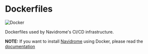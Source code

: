 # Dockerfiles

![Docker](https://github.com/navidrome/dockerfiles/workflows/Docker/badge.svg)

Dockerfiles used by Navidrome's CI/CD infrastructure.

**NOTE:** If you want to install [Navidrome](https://www.navidrome.org) using Docker, please read the [documentation](https://www.navidrome.org/docs/installation/docker/)
